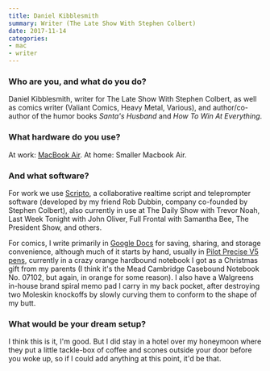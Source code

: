 ```yaml
---
title: Daniel Kibblesmith
summary: Writer (The Late Show With Stephen Colbert)
date: 2017-11-14
categories:
- mac
- writer
---
```


### Who are you, and what do you do?

Daniel Kibblesmith, writer for The Late Show With Stephen Colbert, as well as comics writer (Valiant Comics, Heavy Metal, Various), and author/co-author of the humor books _Santa's Husband_ and _How To Win At Everything_.

### What hardware do you use?

At work: [MacBook Air][macbook-air]. At home: Smaller Macbook Air.

### And what software?

For work we use [Scripto][], a collaborative realtime script and teleprompter software (developed by my friend Rob Dubbin, company co-founded by Stephen Colbert), also currently in use at The Daily Show with Trevor Noah, Last Week Tonight with John Oliver, Full Frontal with Samantha Bee, The President Show, and others.

For comics, I write primarily in [Google Docs][google-docs] for saving, sharing, and storage convenience, although much of it starts by hand, usually in [Pilot Precise V5 pens][precise-v5], currently in a crazy orange hardbound notebook I got as a Christmas gift from my parents (I think it's the Mead Cambridge Casebound Notebook No. 07102, but again, in orange for some reason). I also have a Walgreens in-house brand spiral memo pad I carry in my back pocket, after destroying two Moleskin knockoffs by slowly curving them to conform to the shape of my butt.

### What would be your dream setup?

I think this is it, I'm good. But I did stay in a hotel over my honeymoon where they put a little tackle-box of coffee and scones outside your door before you woke up, so if I could add anything at this point, it'd be that.

[google-docs]: https://en.wikipedia.org/wiki/Google_Docs "A web-based office suite."
[macbook-air]: https://www.apple.com/macbook-air/ "A very thin laptop."
[precise-v5]: http://web.archive.org/web/20230607220948/http://www.amazon.com/Pilot-Precise-Stick-Rolling-Extra/dp/B00006IEBI/ "A pen."
[scripto]: http://web.archive.org/web/20190725231337/https://scripto.computer/ "A tool for collaboratively writing TV scripts."
